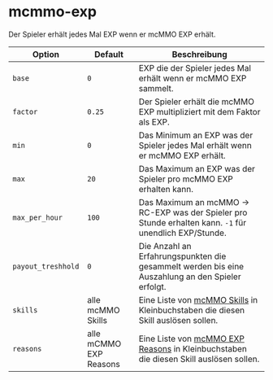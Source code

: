 # mcmmo-exp

Der Spieler erhält jedes Mal EXP wenn er mcMMO EXP erhält.

| Option | Default | Beschreibung |
| ------ | ------- | ----------- |
| `base` | `0` | EXP die der Spieler jedes Mal erhält wenn er mcMMO EXP sammelt. |
| `factor` | `0.25` | Der Spieler erhält die mcMMO EXP multipliziert mit dem Faktor als EXP. |
| `min` | `0` | Das Minimum an EXP was der Spieler jedes Mal erhält wenn er mcMMO EXP erhält. |
| `max` | `20` | Das Maximum an EXP was der Spieler pro mcMMO EXP erhalten kann. |
| `max_per_hour` | `100` | Das Maximum an mcMMO -> RC-EXP was der Spieler pro Stunde erhalten kann. `-1` für unendlich EXP/Stunde. |
| `payout_treshhold` | `0` | Die Anzahl an Erfahrungspunkten die gesammelt werden bis eine Auszahlung an den Spieler erfolgt. |
| `skills` | alle mcMMO Skills | Eine Liste von [mcMMO Skills](https://github.com/mcMMO-Dev/mcMMO/blob/master/src/main/java/com/gmail/nossr50/datatypes/skills/PrimarySkillType.java#L37) in Kleinbuchstaben die diesen Skill auslösen sollen. |
| `reasons` | alle mCMMO EXP Reasons | Eine Liste von [mcMMO EXP Reasons](https://github.com/mcMMO-Dev/mcMMO/blob/master/src/main/java/com/gmail/nossr50/datatypes/experience/XPGainReason.java) in Kleinbuchstaben die diesen Skill auslösen sollen. |